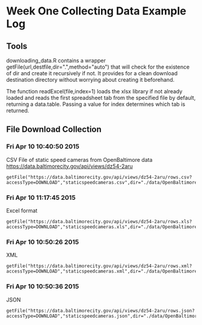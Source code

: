 # Week One Collecting Data Example Log

## Tools

downloading_data.R contains a wrapper getFile(url,destfile,dir=".",method="auto") that will check for the existence of dir and create it recursively if not. It provides for a clean download destination directory without worrying about creating it beforehand.

The function readExcel(file,index=1) loads the xlsx library if not already loaded and reads the first spreadsheet tab from the specified file by default, returning a data.table. Passing a value for index determines which tab is returned.

## File Download Collection

### Fri Apr 10 10:40:50 2015

CSV File of static speed cameras from OpenBaltimore data  
https://data.baltimorecity.gov/api/views/dz54-2aru

```
getFile("https://data.baltimorecity.gov/api/views/dz54-2aru/rows.csv?accessType=DOWNLOAD","staticspeedcameras.csv",dir="./data/OpenBaltimore")
```

### Fri Apr 10 11:17:45 2015

Excel format  
```
getFile("https://data.baltimorecity.gov/api/views/dz54-2aru/rows.xls?accessType=DOWNLOAD","staticspeedcameras.xls",dir="./data/OpenBaltimore")
```

### Fri Apr 10 10:50:26 2015

XML  
```
getFile("https://data.baltimorecity.gov/api/views/dz54-2aru/rows.xml?accessType=DOWNLOAD","staticspeedcameras.xml",dir="./data/OpenBaltimore")
```

### Fri Apr 10 10:50:36 2015

JSON  
```
getFile("https://data.baltimorecity.gov/api/views/dz54-2aru/rows.json?accessType=DOWNLOAD","staticspeedcameras.json",dir="./data/OpenBaltimore")
```
